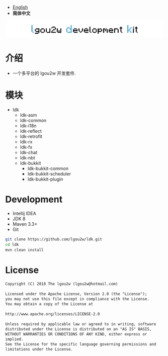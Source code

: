 - [English](README.md)
- **简体中文**

<p align="center">
<img src="images/ldk-logo.jpg" alt="ldk" />
</p>

# 介绍
* 一个多平台的 lgou2w 开发套件.

# 模块

* ldk
    * ldk-asm
    * ldk-common
    * ldk-i18n
    * ldk-reflect
    * ldk-retrofit
    * ldk-rx
    * ldk-fx
    * ldk-chat
    * ldk-nbt
    * ldk-bukkit
        * ldk-bukkit-common
        * ldk-bukkit-scheduler
        * ldk-bukkit-plugin

# Development

* Intellij IDEA
* JDK 8
* Maven 3.3+
* Git

```bash
git clone https://github.com/lgou2w/ldk.git
cd ldk
mvn clean install
```

# License

```
Copyright (C) 2018 The lgou2w (lgou2w@hotmail.com)

Licensed under the Apache License, Version 2.0 (the "License");
you may not use this file except in compliance with the License.
You may obtain a copy of the License at

http://www.apache.org/licenses/LICENSE-2.0

Unless required by applicable law or agreed to in writing, software
distributed under the License is distributed on an "AS IS" BASIS,
WITHOUT WARRANTIES OR CONDITIONS OF ANY KIND, either express or implied.
See the License for the specific language governing permissions and
limitations under the License.
```
